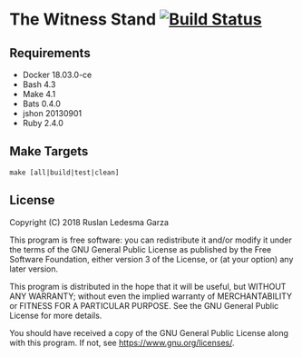 # The Witness Stand [![Build Status](https://travis-ci.org/mrrusof/the-witness-stand.svg?branch=master)](https://travis-ci.org/mrrusof/the-witness-stand)

## Requirements

- Docker 18.03.0-ce
- Bash 4.3
- Make 4.1
- Bats 0.4.0
- jshon 20130901
- Ruby 2.4.0

## Make Targets

```
make [all|build|test|clean]
```

## License

Copyright (C) 2018 Ruslan Ledesma Garza

This program is free software: you can redistribute it and/or modify
it under the terms of the GNU General Public License as published by
the Free Software Foundation, either version 3 of the License, or
(at your option) any later version.

This program is distributed in the hope that it will be useful,
but WITHOUT ANY WARRANTY; without even the implied warranty of
MERCHANTABILITY or FITNESS FOR A PARTICULAR PURPOSE.  See the
GNU General Public License for more details.

You should have received a copy of the GNU General Public License
along with this program.  If not, see <https://www.gnu.org/licenses/>.
